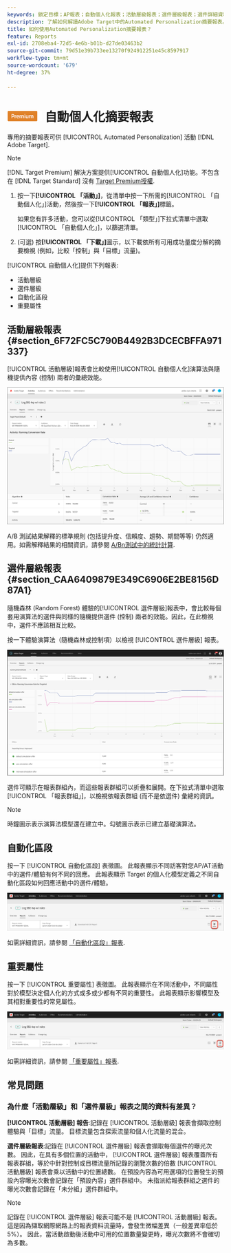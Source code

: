 ```yaml
---
keywords: 鎖定目標；AP報表；自動個人化報表；活動層級報表；選件層級報表；選件詳細資料報表；faq
description: 了解如何解讀Adobe Target中的Automated Personalization摘要報表。 您可以從此報表切換至「自動化區段」和「重要屬性」報表。
title: 如何使用Automated Personalization摘要報表？
feature: Reports
exl-id: 2708eba4-72d5-4e6b-b01b-d27de03463b2
source-git-commit: 79d51e39b733ee13270f924912251e45c8597917
workflow-type: tm+mt
source-wordcount: '679'
ht-degree: 37%

---
```


# ![PREMIUM](/help/main/assets/premium.png) 自動個人化摘要報表

專用的摘要報表可供 [!UICONTROL Automated Personalization] 活動 [!DNL Adobe Target].

>[!NOTE]
>
>[!DNL Target Premium] 解決方案提供[!UICONTROL 自動個人化]功能。不包含在 [!DNL Target Standard] 沒有 [Target Premium授權](/help/main/c-intro/intro.md#premium).

1. 按一下&#x200B;**[!UICONTROL 「活動」]**，從清單中按一下所需的[!UICONTROL 「自動個人化」]活動，然後按一下&#x200B;**[!UICONTROL 「報表」]**&#x200B;標籤。

   如果您有許多活動，您可以從[!UICONTROL 「類型」]下拉式清單中選取[!UICONTROL 「自動個人化」]，以篩選清單。

1. (可選) 按&#x200B;**[!UICONTROL 「下載」]**&#x200B;圖示，以下載依所有可用成功量度分解的摘要檢視 (例如，比較「控制」與「目標」流量)。

[!UICONTROL 自動個人化]提供下列報表:

* 活動層級
* 選件層級
* 自動化區段
* 重要屬性

## 活動層級報表 {#section_6F72FC5C790B4492B3DCECBFFA971337}

[!UICONTROL 活動層級]報表會比較使用[!UICONTROL 自動個人化]演算法與隨機提供內容 (控制) 兩者的彙總效能。

![活動層級報表](/help/main/c-reports/assets/box_plot_ap.png)

A/B 測試結果解釋的標準規則 (包括提升度、信賴度、趨勢、期間等等) 仍然適用。如需解釋結果的相關資訊，請參閱 [A/Bn測試中的統計計算](/help/main/c-reports/statistical-methodology/statistical-calculations.md).

## 選件層級報表 {#section_CAA6409879E349C6906E2BE8156D87A1}

隨機森林 (Random Forest) 體驗的[!UICONTROL 選件層級]報表中，會比較每個套用演算法的選件與同樣的隨機提供選件 (控制) 兩者的效能。因此，在此檢視中，選件不應該相互比較。

按一下體驗演算法（隨機森林或控制項）以檢視 [!UICONTROL 選件層級] 報表。

![Adobe Target中的選件層級報表](/help/main/c-reports/assets/ap_OfferLevelRpt.png)

選件可顯示在報表群組內，而這些報表群組可以折疊和展開。在下拉式清單中選取[!UICONTROL 「報表群組」]，以檢視依報表群組 (而不是依選件) 彙總的資訊。

>[!NOTE]
>
>時鐘圖示表示演算法模型還在建立中。勾號圖示表示已建立基礎演算法。

## 自動化區段

按一下 [!UICONTROL 自動化區段] 表徵圖。 此報表顯示不同訪客對您AP/AT活動中的選件/體驗有何不同的回應。 此報表顯示 Target 的個人化模型定義之不同自動化區段如何回應活動中的選件/體驗。

![「自動化區段」圖示](/help/main/c-reports/assets/icon-automated-sements-ap.png)

如需詳細資訊，請參閱 [「自動化區段」報表](/help/main/c-reports/c-personalization-insights-reports/automated-segments-report.md).

## 重要屬性

按一下 [!UICONTROL 重要屬性] 表徵圖。 此報表顯示在不同活動中，不同屬性對於模型決定個人化的方式或多或少都有不同的重要性。 此報表顯示影響模型及其相對重要性的常見屬性。

![「重要屬性」表徵圖](/help/main/c-reports/assets/icon-important-attributes-ap.png)

如需詳細資訊，請參閱 [「重要屬性」報表](/help/main/c-reports/c-personalization-insights-reports/important-attributes-report.md).

## 常見問題

### 為什麼「活動層級」和「選件層級」報表之間的資料有差異？

**[!UICONTROL 活動層級] 報告**:記錄在 [!UICONTROL 活動層級] 報表會擷取控制體驗與「目標」流量。 目標流量包含探索流量和個人化流量的混合。

**選件層級報表**:記錄在 [!UICONTROL 選件層級] 報表會擷取每個選件的曝光次數。 因此，在具有多個位置的活動中， [!UICONTROL 選件層級] 報表覆蓋所有報表群組，等於中針對控制或目標流量所記錄的瀏覽次數的倍數 [!UICONTROL 活動層級] 報表會乘以活動中的位置總數。 在預設內容為可用選項的位置發生的預設內容曝光次數會記錄在「預設內容」選件群組中。 未指派給報表群組之選件的曝光次數會記錄在「未分組」選件群組中。

>[!NOTE]
>
>記錄在 [!UICONTROL 選件層級] 報表可能不是 [!UICONTROL 活動層級] 報表。 這是因為擷取網際網路上的報表資料流量時，會發生微幅差異（一般差異率低於5%）。 因此，當活動啟動後活動中可用的位置數量變更時，曝光次數將不會確切為多數。
